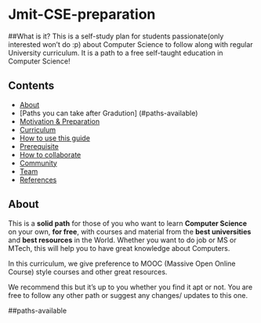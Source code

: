 # Jmit-CSE-preparation
##What is it?
This is a self-study plan for students passionate(only interested won’t do :p) about Computer Science to follow along with regular University curriculum.
It is a path to a free self-taught education in Computer Science!


## Contents

- [About](#about)
- [Paths you can take after Gradution] (#paths-available)
- [Motivation & Preparation](#motivation--preparation)
- [Curriculum](#curriculum)
- [How to use this guide](#how-to-use-this-guide)
- [Prerequisite](#prerequisite)
- [How to collaborate](#how-to-collaborate)
- [Community](#community)
- [Team](#team)
- [References](#references)

## About

This is a **solid path** for those of you who want to learn **Computer Science** on your own, **for free**, with courses and material from the **best universities** and **best resources** in the World.
Whether you want to do job or MS or MTech, this will help you to have great knowledge about Computers.

In this curriculum, we give preference to MOOC (Massive Open Online Course) style courses and other great resources.

We recommend this but it’s up to you whether you find it apt or not. You are free to follow any other path or suggest any changes/ updates to this one.

##paths-available
